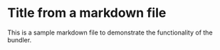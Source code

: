 # Title from a markdown file

This is a sample markdown file to demonstrate the functionality of the bundler.
